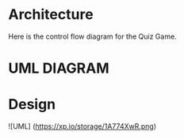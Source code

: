 # Architecture
Here is the control flow diagram for the Quiz Game.

# UML DIAGRAM

# Design 
![UML] (https://xp.io/storage/1A774XwR.png)